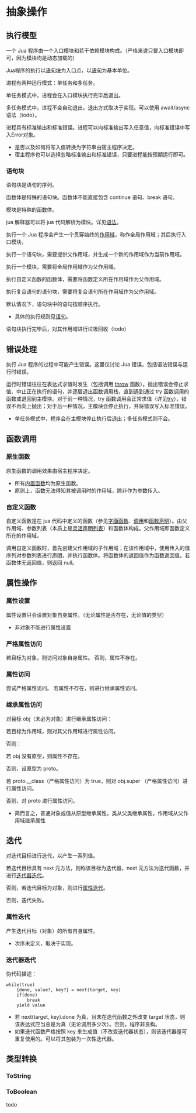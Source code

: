 # 抽象操作

## 执行模型
一个 Jua 程序由一个入口模块和若干依赖模块构成。（严格来说只要入口模块即可，因为模块均是动态加载的）

Jua程序的执行以[语句块](#语句块)为入口点，以[语句](语句.md)为基本单位。

进程有两种运行模式：单任务和多任务。

单任务模式中，进程会在入口模块执行完毕后退出。

多任务模式中，进程不会自动退出。退出方式取决于实现。可以使用 await/async 语法（todo）。

进程具有标准输出和标准错误。进程可以向标准输出写入任意值，向标准错误中写入Error对象。
* 是否以及如何将写入值转换为字符串由宿主程序决定。
* 宿主程序也可以选择忽略标准输出和标准错误，只要进程能按预期运行即可。

### 语句块
语句块是语句的序列。

函数体是特殊的语句块。函数体不能直接包含 continue 语句、break 语句。

模块是特殊的函数体。

jua 解释器可以将 jua 代码解析为模块。详见[语法](语法.md)。

执行一个 Jua 程序会产生一个贯穿始终的[作用域](值与类型.md#特殊对象)，称作全局作用域；其后执行入口模块。

执行一个语句块，需要提供父作用域，并生成一个新的作用域作为当前作用域。

执行一个模块，需要将全局作用域作为父作用域。

执行自定义函数的函数体，需要将函数定义所在作用域作为父作用域。

执行复合语句的语句块，需要将复合语句所在作用域作为父作用域。

默认情况下，语句块中的语句按顺序执行。
* 具体的执行规则见[语句](语句.md)。

语句块执行完毕后，对其作用域进行垃圾回收（todo）

## 错误处理
执行 Jua 程序的过程中可能产生错误。这里仅讨论 Jua 错误，包括语法错误与运行时错误。

运行时错误往往在表达式求值时发生（包括调用 [throw](内置值.md#throw) 函数）。抛出错误会停止求值、中止正在执行的语句，并逐层退出函数调用栈，直到遇到通过 try 函数调用的函数或退回到主模块。对于前一种情况，try 函数调用会正常求值（详见[try](内置值.md#try)），错误不再向上抛出；对于后一种情况，主模块会停止执行，并将错误写入标准错误。

* 单任务模式中，程序会在主模块停止执行后退出；多任务模式则不会。

## 函数调用

### 原生函数
原生函数的调用效果由宿主程序决定。
* 所有[内置函数](内置值.md#内置函数)均为原生函数。
* 原则上，函数无法得知其被调用时的作用域，除非作为参数传入。

### 自定义函数
自定义函数是在 jua 代码中定义的函数（参见[字面函数](表达式.md#字面函数)、[调用](表达式.md#调用)和[函数声明](语句.md#函数声明)）。由父作用域、参数列表（本质上是[灵活声明列表](表达式.md#灵活声明列表)）和函数体构成。父作用域即函数定义所在的作用域。

调用自定义函数时，首先创建父作用域的子作用域；在该作用域中，使用传入的值序列对参数列表进行[声明](表达式.md#灵活声明列表)，并执行函数体。将函数体的返回值作为函数返回值。若函数体无返回值，则返回 null。

## 属性操作
### 属性设置
属性设置只会设置对象自身属性。（无论属性是否存在，无论值的类型）
* 非对象不能进行属性设置
### 严格属性访问
若目标为对象，则访问对象自身属性。
否则，属性不存在。
### 属性访问
尝试严格属性访问。
若属性不存在，则进行继承属性访问。
### 继承属性访问
对目标 obj（未必为对象）进行继承属性访问：

若目标为作用域，则对其父作用域进行属性访问。

否则：

若 obj 没有原型，则属性不存在。

否则，设原型为 proto。

若 proto.__class（严格属性访问）为 true，则对 obj.super （严格属性访问）进行属性访问。

否则，对 proto 进行属性访问。

* 简而言之，普通对象或值从原型继承属性，类从父类继承属性，作用域从父作用域继承属性

## 迭代
对迭代目标进行迭代，以产生一系列值。

若迭代目标具有 next 元方法，则称该目标为迭代器，next 元方法为迭代函数，并进行[迭代器迭代](#迭代器迭代)。

否则，若迭代目标为对象，则进行[属性迭代](#属性迭代)。

否则，迭代失败。
### 属性迭代
产生迭代目标（对象）的所有自身属性。
* 次序未定义，取决于实现。
### 迭代器迭代
伪代码描述：

	while(true)
		{done, value?, key?} = next(target, key)
		if(done)
			break
		yield value

* 若 next(target, key).done 为真，且未在迭代函数之外改变 target 状态，则该表达式应当总是为真（无论调用多少次）。否则，程序非良构。
* 如果迭代函数严格按照 key 来生成值（不改变迭代器状态），则该迭代器是可重复使用的。可以将其包装为一次性迭代器。
<!-- todo: 一定有键吗？键一定合法吗？ -->

## 类型转换
### ToString
### ToBoolean
todo